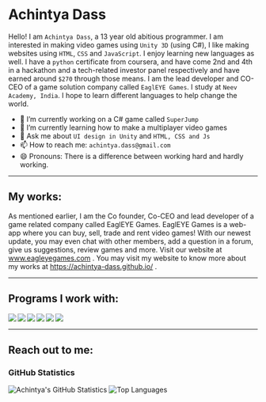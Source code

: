 # Achintya Dass 
Hello! I am `Achintya Dass`, a 13 year old abitious programmer. I am interested in making video games using `Unity 3D` (using C#), I like making websites using `HTML`, `CSS` and `JavaScript`. I enjoy learning new languages as well. I have a `python` certificate from coursera, and have come 2nd and 4th in a hackathon and a tech-related investor panel respectively and have earned around `$270` through those means. I am the lead developer and CO-CEO of a game solution company called `EaglEYE Games`. I study at `Neev Academy, India`. I hope to learn different languages to help change the world.

- 🔭 I’m currently working on a C# game called `SuperJump`
- 🌱 I’m currently learning how to make a multiplayer video games
- 💬 Ask me about `UI design in Unity` and `HTML, CSS and Js`
- 📫 How to reach me: `achintya.dass@gmail.com`
- 😄 Pronouns: There is a difference between working hard and hardly working.

***
## My works:
As mentioned earlier, I am the Co founder, Co-CEO and lead developer of a game related company called EaglEYE Games. EaglEYE Games is a web-app where you can buy, sell, trade and rent video games! With our newest update, you may even chat with other members, add a question in a forum, give us suggestions, review games and more. Visit our website at www.eagleyegames.com . You may visit my website to know more about my works at https://achintya-dass.github.io/ .

***
## Programs I work with:
[<img align="left" src="https://img.shields.io/badge/html5%20-%23E34F26.svg?&style=for-the-badge&logo=html5&logoColor=white"/>]()
[<img align="left" src="https://img.shields.io/badge/css3%20-%231572B6.svg?&style=for-the-badge&logo=css3&logoColor=white"/>]()
[<img align="left" src="https://img.shields.io/badge/github%20-%23121011.svg?&style=for-the-badge&logo=github&logoColor=white"/>]()
[<img align="left" src="https://img.shields.io/badge/git%20-%23F05033.svg?&style=for-the-badge&logo=git&logoColor=white"/>]()
[<img src="https://www.halberesford.com/content/images/2018/07/null.png" width="1" height="1">]()
[<img align="left" src="https://img.shields.io/badge/javascript%20-%23323330.svg?&style=for-the-badge&logo=javascript&logoColor=%23F7DF1E"/>]()
[<img align="left" src="https://img.shields.io/badge/jquery%20-%230769AD.svg?&style=for-the-badge&logo=jquery&logoColor=white"/>]()
[<img src="https://www.halberesford.com/content/images/2018/07/null.png" width="1" height="1">]()

***
## Reach out to me:

### GitHub Statistics
![Achintya's GitHub Statistics](https://github-readme-stats.vercel.app/api?username=achintya-dass&show_icons=true&theme=dark)
![Top Languages](https://github-readme-stats.vercel.app/api/top-langs/?username=achintya-dass&theme=dark&layout=compact)
